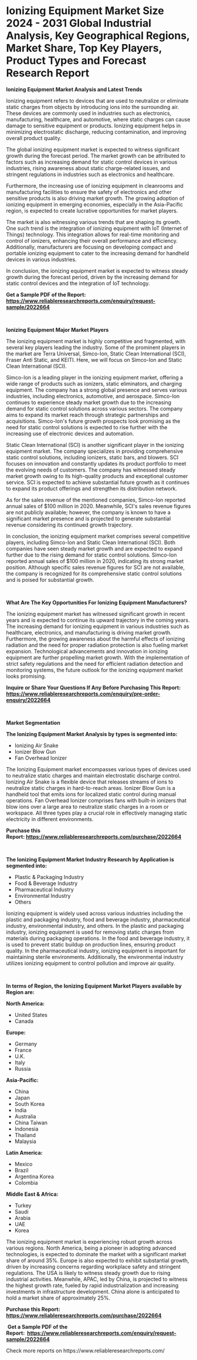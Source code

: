 <p><h1>Ionizing Equipment Market Size 2024 - 2031 Global Industrial Analysis, Key Geographical Regions, Market Share, Top Key Players, Product Types and Forecast Research Report</h1></p><p><strong>Ionizing Equipment Market Analysis and Latest Trends</strong></p>
<p><p>Ionizing equipment refers to devices that are used to neutralize or eliminate static charges from objects by introducing ions into the surrounding air. These devices are commonly used in industries such as electronics, manufacturing, healthcare, and automotive, where static charges can cause damage to sensitive equipment or products. Ionizing equipment helps in minimizing electrostatic discharge, reducing contamination, and improving overall product quality.</p><p>The global ionizing equipment market is expected to witness significant growth during the forecast period. The market growth can be attributed to factors such as increasing demand for static control devices in various industries, rising awareness about static charge-related issues, and stringent regulations in industries such as electronics and healthcare.</p><p>Furthermore, the increasing use of ionizing equipment in cleanrooms and manufacturing facilities to ensure the safety of electronics and other sensitive products is also driving market growth. The growing adoption of ionizing equipment in emerging economies, especially in the Asia-Pacific region, is expected to create lucrative opportunities for market players.</p><p>The market is also witnessing various trends that are shaping its growth. One such trend is the integration of ionizing equipment with IoT (Internet of Things) technology. This integration allows for real-time monitoring and control of ionizers, enhancing their overall performance and efficiency. Additionally, manufacturers are focusing on developing compact and portable ionizing equipment to cater to the increasing demand for handheld devices in various industries.</p><p>In conclusion, the ionizing equipment market is expected to witness steady growth during the forecast period, driven by the increasing demand for static control devices and the integration of IoT technology.</p></p>
<p><strong>Get a Sample PDF of the Report:&nbsp; <a href="https://www.reliableresearchreports.com/enquiry/request-sample/2022664">https://www.reliableresearchreports.com/enquiry/request-sample/2022664</a></strong></p>
<p>&nbsp;</p>
<p><strong>Ionizing Equipment Major Market Players</strong></p>
<p><p>The ionizing equipment market is highly competitive and fragmented, with several key players leading the industry. Some of the prominent players in the market are Terra Universal, Simco-Ion, Static Clean International (SCI), Fraser Anti Static, and KEITI. Here, we will focus on Simco-Ion and Static Clean International (SCI).</p><p>Simco-Ion is a leading player in the ionizing equipment market, offering a wide range of products such as ionizers, static eliminators, and charging equipment. The company has a strong global presence and serves various industries, including electronics, automotive, and aerospace. Simco-Ion continues to experience steady market growth due to the increasing demand for static control solutions across various sectors. The company aims to expand its market reach through strategic partnerships and acquisitions. Simco-Ion's future growth prospects look promising as the need for static control solutions is expected to rise further with the increasing use of electronic devices and automation.</p><p>Static Clean International (SCI) is another significant player in the ionizing equipment market. The company specializes in providing comprehensive static control solutions, including ionizers, static bars, and blowers. SCI focuses on innovation and constantly updates its product portfolio to meet the evolving needs of customers. The company has witnessed steady market growth owing to its high-quality products and exceptional customer service. SCI is expected to achieve substantial future growth as it continues to expand its product offerings and strengthen its distribution network.</p><p>As for the sales revenue of the mentioned companies, Simco-Ion reported annual sales of $100 million in 2020. Meanwhile, SCI's sales revenue figures are not publicly available; however, the company is known to have a significant market presence and is projected to generate substantial revenue considering its continued growth trajectory.</p><p>In conclusion, the ionizing equipment market comprises several competitive players, including Simco-Ion and Static Clean International (SCI). Both companies have seen steady market growth and are expected to expand further due to the rising demand for static control solutions. Simco-Ion reported annual sales of $100 million in 2020, indicating its strong market position. Although specific sales revenue figures for SCI are not available, the company is recognized for its comprehensive static control solutions and is poised for substantial growth.</p></p>
<p>&nbsp;</p>
<p><strong>What Are The Key Opportunities For Ionizing Equipment Manufacturers?</strong></p>
<p><p>The ionizing equipment market has witnessed significant growth in recent years and is expected to continue its upward trajectory in the coming years. The increasing demand for ionizing equipment in various industries such as healthcare, electronics, and manufacturing is driving market growth. Furthermore, the growing awareness about the harmful effects of ionizing radiation and the need for proper radiation protection is also fueling market expansion. Technological advancements and innovation in ionizing equipment are further propelling market growth. With the implementation of strict safety regulations and the need for efficient radiation detection and monitoring systems, the future outlook for the ionizing equipment market looks promising.</p></p>
<p><strong>Inquire or Share Your Questions If Any Before Purchasing This Report: <a href="https://www.reliableresearchreports.com/enquiry/pre-order-enquiry/2022664">https://www.reliableresearchreports.com/enquiry/pre-order-enquiry/2022664</a></strong></p>
<p>&nbsp;</p>
<p><strong>Market Segmentation</strong></p>
<p><strong>The Ionizing Equipment Market Analysis by types is segmented into:</strong></p>
<p><ul><li>Ionizing Air Snake</li><li>Ionizer Blow Gun</li><li>Fan Overhead Ionizer</li></ul></p>
<p><p>The Ionizing Equipment market encompasses various types of devices used to neutralize static charges and maintain electrostatic discharge control. Ionizing Air Snake is a flexible device that releases streams of ions to neutralize static charges in hard-to-reach areas. Ionizer Blow Gun is a handheld tool that emits ions for localized static control during manual operations. Fan Overhead Ionizer comprises fans with built-in ionizers that blow ions over a large area to neutralize static charges in a room or workspace. All three types play a crucial role in effectively managing static electricity in different environments.</p></p>
<p><strong>Purchase this Report:&nbsp;<a href="https://www.reliableresearchreports.com/purchase/2022664">https://www.reliableresearchreports.com/purchase/2022664</a></strong></p>
<p>&nbsp;</p>
<p><strong>The Ionizing Equipment Market Industry Research by Application is segmented into:</strong></p>
<p><ul><li>Plastic & Packaging Industry</li><li>Food & Beverage Industry</li><li>Pharmaceutical Industry</li><li>Environmental Industry</li><li>Others</li></ul></p>
<p><p>Ionizing equipment is widely used across various industries including the plastic and packaging industry, food and beverage industry, pharmaceutical industry, environmental industry, and others. In the plastic and packaging industry, ionizing equipment is used for removing static charges from materials during packaging operations. In the food and beverage industry, it is used to prevent static buildup on production lines, ensuring product quality. In the pharmaceutical industry, ionizing equipment is important for maintaining sterile environments. Additionally, the environmental industry utilizes ionizing equipment to control pollution and improve air quality.</p></p>
<p>&nbsp;</p>
<p><strong>In terms of Region, the Ionizing Equipment Market Players available by Region are:</strong></p>
<p>
    <p> <strong> North America: </strong>
        <ul>
            <li>United States</li>
            <li>Canada</li>
        </ul>
        </p> 
    <p> <strong> Europe: </strong>
        <ul>
            <li>Germany</li>
            <li>France</li>
            <li>U.K.</li>
            <li>Italy</li>
            <li>Russia</li>
        </ul>
        </p> 
    <p> <strong> Asia-Pacific: </strong>
        <ul>
            <li>China</li>
            <li>Japan</li>
            <li>South Korea</li>
            <li>India</li>
            <li>Australia</li>
            <li>China Taiwan</li>
            <li>Indonesia</li>
            <li>Thailand</li>
            <li>Malaysia</li>
        </ul>
        </p> 
    <p> <strong> Latin America: </strong>
        <ul>
            <li>Mexico</li>
            <li>Brazil</li>
            <li>Argentina Korea</li>
            <li>Colombia</li>
        </ul>
        </p> 
    <p> <strong> Middle East & Africa: </strong>
        <ul>
            <li>Turkey</li>
            <li>Saudi</li>
            <li>Arabia</li>
            <li>UAE</li>
            <li>Korea</li>
        </ul>
    </p>
    </p>
<p><p>The ionizing equipment market is experiencing robust growth across various regions. North America, being a pioneer in adopting advanced technologies, is expected to dominate the market with a significant market share of around 35%. Europe is also expected to exhibit substantial growth, driven by increasing concerns regarding workplace safety and stringent regulations. The USA is likely to witness steady growth due to rising industrial activities. Meanwhile, APAC, led by China, is projected to witness the highest growth rate, fueled by rapid industrialization and increasing investments in infrastructure development. China alone is anticipated to hold a market share of approximately 25%.</p></p>
<p><strong>Purchase this Report: <a href="https://www.reliableresearchreports.com/purchase/2022664">https://www.reliableresearchreports.com/purchase/2022664</a></strong></p>
<p>&nbsp;<strong>Get a Sample PDF of the Report:&nbsp;&nbsp;<a href="https://www.reliableresearchreports.com/enquiry/request-sample/2022664">https://www.reliableresearchreports.com/enquiry/request-sample/2022664</a></strong></p>
<p><strong></strong></p>
<p>Check more reports on https://www.reliableresearchreports.com/</p>